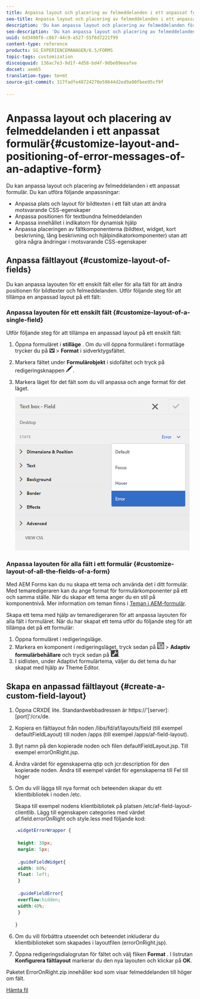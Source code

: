 ```yaml
---
title: Anpassa layout och placering av felmeddelanden i ett anpassat formulär
seo-title: Anpassa layout och placering av felmeddelanden i ett anpassat formulär
description: 'Du kan anpassa layout och placering av felmeddelanden för en adaptiv for. '
seo-description: 'Du kan anpassa layout och placering av felmeddelanden för en adaptiv for. '
uuid: 6d3490f6-c867-44c9-a527-55f6d7221f99
content-type: reference
products: SG_EXPERIENCEMANAGER/6.5/FORMS
topic-tags: customization
discoiquuid: 136ac7e3-9d1f-4d58-bd4f-9dbe09eeafee
docset: aem65
translation-type: tm+mt
source-git-commit: 317fadfe48724270e59644d2ed9a90fbee95cf9f

---
```



# Anpassa layout och placering av felmeddelanden i ett anpassat formulär{#customize-layout-and-positioning-of-error-messages-of-an-adaptive-form}

Du kan anpassa layout och placering av felmeddelanden i ett anpassat formulär. Du kan utföra följande anpassningar:

* Anpassa plats och layout för bildtexten i ett fält utan att ändra motsvarande CSS-egenskaper
* Anpassa positionen för textbundna felmeddelanden
* Anpassa innehållet i indikatorn för dynamisk hjälp
* Anpassa placeringen av fältkomponenterna (bildtext, widget, kort beskrivning, lång beskrivning och hjälpindikatorkomponenter) utan att göra några ändringar i motsvarande CSS-egenskaper

## Anpassa fältlayout {#customize-layout-of-fields}

Du kan anpassa layouten för ett enskilt fält eller för alla fält för att ändra positionen för bildtexter och felmeddelanden. Utför följande steg för att tillämpa en anpassad layout på ett fält:

### Anpassa layouten för ett enskilt fält {#customize-layout-of-a-single-field}

Utför följande steg för att tillämpa en anpassad layout på ett enskilt fält:

1. Öppna formuläret i **stilläge** . Om du vill öppna formuläret i formatläge trycker du på ![arbetsytelistrutan](assets/canvas-drop-down.png) > **Format** i sidverktygsfältet.
1. Markera fältet under **Formulärobjekt** i sidofältet och tryck på redigeringsknappen ![Redigera-knapp](assets/edit-button.png).
1. Markera läget för det fält som du vill anpassa och ange format för det läget.

   ![Ange infogad formatering för ett fält](assets/edit-error-state.png)

### Anpassa layouten för alla fält i ett formulär {#customize-layout-of-all-the-fields-of-a-form}

Med AEM Forms kan du nu skapa ett tema och använda det i ditt formulär. Med temaredigeraren kan du ange format för formulärkomponenter på ett och samma ställe. När du skapar ett tema anger du en stil på komponentnivå. Mer information om teman finns i [Teman i AEM-formulär](../../forms/using/themes.md).

Skapa ett tema med hjälp av temaredigeraren för att anpassa layouten för alla fält i formuläret. När du har skapat ett tema utför du följande steg för att tillämpa det på ett formulär:

1. Öppna formuläret i redigeringsläge.
1. Markera en komponent i redigeringsläget, tryck sedan på ![fältnivå](assets/field-level.png) > **Adaptiv formulärbehållare** och tryck sedan på ![cmpr](assets/cmppr.png).
1. I sidlisten, under Adaptivt formulärtema, väljer du det tema du har skapat med hjälp av Theme Editor.

## Skapa en anpassad fältlayout {#create-a-custom-field-layout}

1. Öppna CRXDE lite. Standardwebbadressen är https://&#39;[server]:[port]&#39;/crx/de.
1. Kopiera en fältlayout från noden /libs/fd/af/layouts/field (till exempel defaultFieldLayout) till noden /apps (till exempel /apps/af-field-layout).
1. Byt namn på den kopierade noden och filen defaultFieldLayout.jsp. Till exempel errorOnRight.jsp.

1. Ändra värdet för egenskaperna qtip och jcr:description för den kopierade noden. Ändra till exempel värdet för egenskaperna till Fel till höger

1. Om du vill lägga till nya format och beteenden skapar du ett klientbibliotek i noden /etc.

   Skapa till exempel nodens klientbibliotek på platsen /etc/af-field-layout-clientlib. Lägg till egenskapen categories med värdet af.field.errorOnRight och style.less med följande kod:

   ```css
   .widgetErrorWrapper {
   
    height: 38px;
    margin: 5px;
   
    .guideFieldWidget{
    width: 60%;
    float: left; 
    }
   
    .guideFieldError{
    overflow:hidden;
    width:40%; 
    }
   
   }
   ```

1. Om du vill förbättra utseendet och beteendet inkluderar du klientbiblioteket som skapades i layoutfilen (errorOnRight.jsp).
1. Öppna redigeringsdialogrutan för fältet och välj fliken **Format** . I listrutan **Konfigurera fältlayout** markerar du den nya layouten och klickar på **OK**.

Paketet ErrorOnRight.zip innehåller kod som visar felmeddelanden till höger om fält.

[Hämta fil](assets/erroronright.zip)

